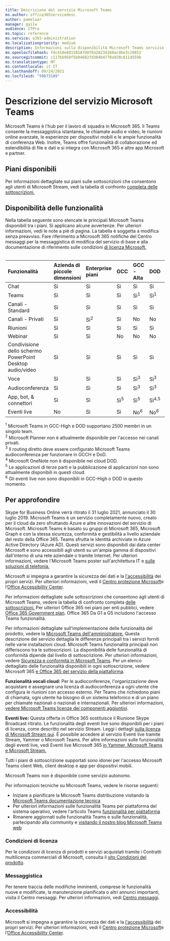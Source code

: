 ```yaml
---
title: Descrizione del servizio Microsoft Teams
ms.author: office365servicedesc
author: pamelaar
manager: gailw
audience: ITPro
ms.topic: reference
ms.service: o365-administration
ms.localizationpriority: medium
description: Informazioni sulla disponibilità Microsoft Teams servizio e funzionalità tra Microsoft 365 e Office 365 piani.
ms.openlocfilehash: f4c410e68150187d0f9a28234260ac4be3c29852
ms.sourcegitcommit: c117bb958f5b94682fd384b4770a920c6114559b
ms.translationtype: MT
ms.contentlocale: it-IT
ms.lasthandoff: 09/24/2021
ms.locfileid: "59673189"
---
```

# <a name="microsoft-teams-service-description"></a>Descrizione del servizio Microsoft Teams

Microsoft Teams è l'hub per il lavoro di squadra in Microsoft 365. Il Teams consente la messaggistica istantanea, le chiamate audio e video, le riunioni online avanzate, le esperienze per dispositivi mobili e le ampie funzionalità di conferenza Web. Inoltre, Teams offre funzionalità di collaborazione ed estendibilità di file e dati e si integra con Microsoft 365 e altre app Microsoft e partner.

## <a name="available-plans"></a>Piani disponibili

Per informazioni dettagliate sui piani sulle sottoscrizioni che consentono agli utenti di Microsoft Stream, vedi la tabella di confronto [completa delle sottoscrizioni.](https://go.microsoft.com/fwlink/?linkid=2139145)

## <a name="feature-availability"></a>Disponibilità delle funzionalità

Nella tabella seguente sono elencate le principali Microsoft Teams disponibili tra i piani. Si applicano alcune avvertenze. Per ulteriori informazioni, vedi le note a piè di pagina. La tabella è soggetta a modifica senza preavviso. Fare riferimento a Microsoft 365 notifiche del Centro messaggi per la messaggistica di modifica del servizio di base e alla documentazione di riferimento sulle condizioni [di licenza Microsoft.](https://www.microsoft.com/licensing/product-licensing/products)<br><br>

| Funzionalità | Azienda di piccole dimensioni | Enterprise piani | GCC | GCC - Alta | DOD | Istruzione |
|:-----|:-----|:-----|:-----|:-----|:-----|:-----|
|Chat |Sì |Sì |Sì |Sì |Sì |Sì |
|Teams |Sì|Sì|Sì|Sì<sup>1</sup> |Sì<sup>1</sup> |Sì |
|Canali - Standard |Sì |Sì |Sì |Sì |Sì |Sì |
|Canali - Privati |Sì |Sì<sup>2</sup> |Sì|No |No|Sì |
|Riunioni |Sì |Sì |Sì |Sì |Sì |Sì |
|Webinar |Sì |Sì |No |No |No |Sì |
|Condivisione dello schermo PowerPoint Desktop audio/video|Sì |Sì |Sì |Sì |Sì |Sì |
|Voce |Sì |Sì |Sì |Sì<sup>3</sup> |Sì<sup>3</sup> |Sì |
|Audioconferenza |Sì |Sì |Sì |Sì<sup>3</sup> |Sì<sup>3</sup> |Sì |
|App, bot, & connettori |Sì |Sì |Sì<sup>5</sup> |Sì<sup>5</sup> |Sì<sup>4,5</sup> |Sì |
|Eventi live |No |Sì |Sì |No<sup>6</sup> |No<sup>6</sup> |Sì |

<sup>1</sup> Microsoft Teams in GCC-High e DOD supportano 2500 membri in un singolo team.<br/>
<sup>2</sup> Microsoft Planner non è attualmente disponibile per l'accesso nei canali privati.<br/>
<sup>3</sup> Il routing diretto deve essere configurato Microsoft Teams audioconferenza per funzionare in GCCH e DoD.<br/>
<sup>4</sup> Microsoft OneNote non è disponibile nei cloud DOD.<br/>
<sup>5</sup> Le applicazioni di terze parti e la pubblicazione di applicazioni non sono attualmente disponibili in questi cloud.<br/>
<sup>6</sup> Gli eventi live non sono disponibili in GCC-High o DOD in questo momento.<br/>

## <a name="learn-more"></a>Per approfondire

Skype for Business Online verrà ritirato il 31 luglio 2021, annunciato il 30 luglio 2019. [](https://techcommunity.microsoft.com/t5/Microsoft-Teams-Blog/Skype-for-Business-Online-to-Be-Retired-in-2021/ba-p/777833) Microsoft Teams è un servizio completamente nuovo, creato per il cloud da zero sfruttando Azure e altre innovazioni del servizio di Microsoft. Microsoft Teams è basato su gruppi di Microsoft 365, Microsoft Graph e con la stessa sicurezza, conformità e gestibilità a livello aziendale del resto della Office 365. Teams sfrutta le identità archiviate in Azure Active Directory (Azure AD). Questi servizi sono disponibili dai data center Microsoft e sono accessibili agli utenti su un'ampia gamma di dispositivi dall'interno di una rete aziendale o tramite Internet. Per ulteriori informazioni, vedere l'Microsoft Teams poster sull'architettura IT e [sulle soluzioni di telefonia.](/microsoftteams/teams-architecture-solutions-posters)

Microsoft si impegna a garantire la sicurezza dei dati e la [l'accessibilità](https://www.microsoft.com/trust-center/compliance/accessibility) dei propri servizi. Per ulteriori informazioni, vedi il [Centro protezione Microsoft](https://www.microsoft.com/trust-center)e l’[Office Accessibility Center](https://support.office.com/article/Office-Accessibility-Center-Resources-for-people-with-disabilities-ecab0fcf-d143-4fe8-a2ff-6cd596bddc6d).

Per informazioni dettagliate sulle sottoscrizioni che consentono agli utenti di Microsoft Teams, vedere la tabella di confronto completa [delle sottoscrizioni.](https://go.microsoft.com/fwlink/?linkid=2139145) Per ulteriori Office 365 nei piani per enti pubblici, vedere [Office 365 Government plan](https://www.microsoft.com/microsoft-365/government/compare-office-365-government-plans). Office 365 Da G1 a G5 includono l'accesso Teams funzionalità.

Per informazioni dettagliate sull'implementazione delle funzionalità del prodotto, vedere la [Microsoft Teams dell'amministratore.](/MicrosoftTeams) Questa descrizione del servizio dettaglia le differenze principali tra i servizi forniti nelle varie installazioni cloud. Microsoft Teams funzionalità principali non differiscono tra le sottoscrizioni. La disponibilità delle funzionalità di conformità dipende dal livello di sottoscrizione. Per ulteriori informazioni, vedere [Sicurezza e conformità in Microsoft Teams](/microsoftteams/security-compliance-overview). Per un elenco dettagliato delle funzionalità disponibili in ogni sottoscrizione, vedere Microsoft 365 [e Office 365 del servizio della piattaforma](/office365/servicedescriptions/office-365-platform-service-description/office-365-platform-service-description).

**Funzionalità vocali cloud:** Per le audioconferenze, l'organizzazione deve acquistare e assegnare una licenza di audioconferenza a ogni utente che configura le riunioni con accesso esterno. Per Teams che richiedono piani di chiamata, ogni utente ha bisogno di un sistema telefonico e di un piano per chiamate nazionali o nazionali e internazionali. Per ulteriori informazioni, [vedere Microsoft Teams licenze dei componenti aggiuntivi](/microsoftteams/teams-add-on-licensing/microsoft-teams-add-on-licensing).

**Eventi live:** Questa offerta in Office 365 sostituisce il Riunione Skype Broadcast ritirato. Le funzionalità degli eventi live sono disponibili per i piani di licenza, come descritto nel servizio Stream. Leggi i dettagli [sulla licenza di Microsoft Stream qui](/stream/license-overview). È possibile accedere al servizio Eventi live tramite Stream, Yammer o Microsoft Teams. Per altre informazioni sulle funzionalità degli eventi live, vedi Eventi live Microsoft 365 [in Yammer, Microsoft Teams e Microsoft Stream.](/stream/live-event-m365)

Tutti i piani di sottoscrizione supportati sono idonei per l'accesso Microsoft Teams client Web, client desktop e app per dispositivi mobili.

Microsoft Teams non è disponibile come servizio autonomo.

Per informazioni tecniche su Microsoft Teams, vedere le risorse seguenti:

- Iniziare a pianificare la Microsoft Teams distribuzione visitando la [Microsoft Teams documentazione tecnica](https://aka.ms/SuccessWithTeams)
- Per ulteriori informazioni sulle funzionalità Teams per piattaforma del sistema operativo, vedere l'articolo Teams [funzionalità per piattaforma](https://aka.ms/teamsfeaturesbyplatform)
- Rimanere aggiornati sulle funzionalità Teams e sulle funzionalità, partecipando alla community e [visitando il nostro blog Microsoft Teams web](https://aka.ms/TeamsBlog)

### <a name="licensing-terms"></a>Condizioni di licenza

Per le condizioni di licenza di prodotti e servizi acquistati tramite i Contratti multilicenza commerciali di Microsoft, consulta il [sito Condizioni del prodotto](https://www.microsoft.com/licensing/terms/).

### <a name="messaging"></a>Messaggistica

Per tenere traccia delle modifiche imminenti, comprese le funzionalità nuove e modificate, la manutenzione pianificata o altri annunci importanti, visita il Centro messaggi. Per ulteriori informazioni, vedi [Centro messaggi](/microsoft-365/admin/manage/message-center).

### <a name="accessibility"></a>Accessibilità

Microsoft si impegna a garantire la sicurezza dei dati e la [l'accessibilità](https://www.microsoft.com/trust-center/compliance/accessibility) dei propri servizi. Per ulteriori informazioni, vedi il [Centro protezione Microsoft](https://www.microsoft.com/trust-center)e l’[Office Accessibility Center](https://support.office.com/article/ecab0fcf-d143-4fe8-a2ff-6cd596bddc6d).
